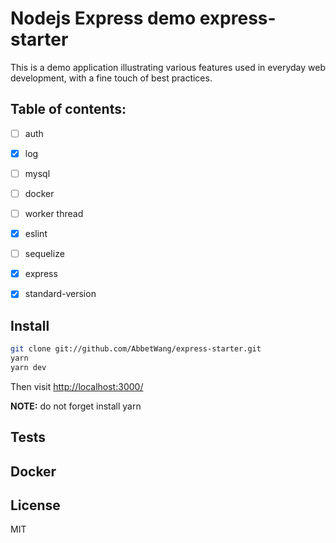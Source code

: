 # Nodejs Express demo express-starter

This is a demo application illustrating various features used in everyday web development, with a fine touch of best practices. 

## Table of contents:

- [ ] auth
- [x] log
- [ ] mysql
- [ ] docker
- [ ] worker thread
- [x] eslint
- [ ] sequelize
- [x] express
- [x] standard-version



## Install

```sh
git clone git://github.com/AbbetWang/express-starter.git
yarn 
yarn dev
```

Then visit [http://localhost:3000/](http://localhost:3000/api/users)

**NOTE:**  do not forget install yarn

## Tests



## Docker



## License

MIT